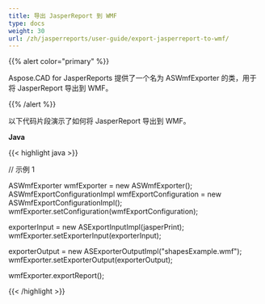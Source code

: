 ```yaml
---
title: 导出 JasperReport 到 WMF
type: docs
weight: 30
url: /zh/jasperreports/user-guide/export-jasperreport-to-wmf/
---
```


{{% alert color="primary" %}}

Aspose.CAD for JasperReports 提供了一个名为 ASWmfExporter 的类，用于将 JasperReport 导出到 WMF。

{{% /alert %}}

以下代码片段演示了如何将 JasperReport 导出到 WMF。

**Java**

{{< highlight java >}}

// 示例 1

ASWmfExporter wmfExporter = new ASWmfExporter();
ASWmfExportConfigurationImpl wmfExportConfiguration = new ASWmfExportConfigurationImpl();
wmfExporter.setConfiguration(wmfExportConfiguration);

exporterInput = new ASExportInputImpl(jasperPrint);
wmfExporter.setExporterInput(exporterInput);

exporterOutput = new ASExporterOutputImpl("shapesExample.wmf");
wmfExporter.setExporterOutput(exporterOutput);

wmfExporter.exportReport();

{{< /highlight >}}
